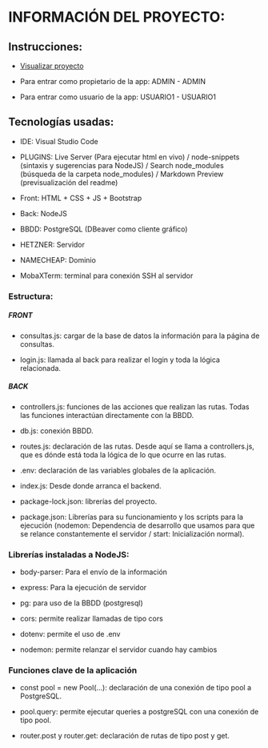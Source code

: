 # INFORMACIÓN DEL PROYECTO:

## Instrucciones:

 - [Visualizar proyecto](https://oconroldan.com)

 - Para entrar como propietario de la app: ADMIN - ADMIN

 - Para entrar como usuario de la app: USUARIO1 - USUARIO1



## Tecnologías usadas:

- IDE: Visual Studio Code

- PLUGINS: Live Server (Para ejecutar html en vivo) / node-snippets (sintaxis y sugerencias para NodeJS) / Search node_modules (búsqueda de la carpeta node_modules) /  Markdown Preview (previsualización del readme)
  
- Front: HTML + CSS + JS + Bootstrap
  
- Back: NodeJS
  
- BBDD: PostgreSQL (DBeaver como cliente gráfico)

- HETZNER: Servidor

- NAMECHEAP: Dominio
  
- MobaXTerm: terminal para conexión SSH al servidor



### Estructura:

##### FRONT

- consultas.js: cargar de la base de datos la información para la página de consultas.

- login.js: llamada al back para realizar el login y toda la lógica relacionada.

##### BACK

- controllers.js: funciones de las acciones que realizan las rutas. Todas las funciones interactúan directamente con la BBDD.

- db.js: conexión BBDD.

- routes.js: declaración de las rutas. Desde aquí se llama a controllers.js, que es dónde está toda la lógica de lo que ocurre en las rutas.
  
- .env: declaración de las variables globales de la aplicación.

- index.js: Desde donde arranca el backend.

- package-lock.json: librerías del proyecto.

- package.json: Librerías para su funcionamiento y los scripts para la ejecución (nodemon: Dependencia de desarrollo que usamos para que se relance constantemente el servidor / start: Inicialización normal).
  



### Librerías instaladas a NodeJS:

- body-parser: Para el envío de la información
  
- express: Para la ejecución de servidor
  
- pg: para uso de la BBDD (postgresql)
  
- cors: permite realizar llamadas de tipo cors

- dotenv: permite el uso de .env

- nodemon: permite relanzar el servidor cuando hay cambios



### Funciones clave de la aplicación

- const pool = new Pool(...): declaración de una conexión de tipo pool a PostgreSQL.

- pool.query: permite ejecutar queries a postgreSQL con una conexión de tipo pool.

- router.post y router.get: declaración de rutas de tipo post y get.




